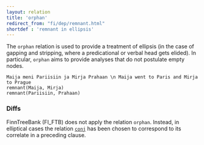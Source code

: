 ```yaml
---
layout: relation
title: 'orphan'
redirect_from: "fi/dep/remnant.html"
shortdef : 'remnant in ellipsis'
---
```


The `orphan` relation is used to provide a treatment of ellipsis (in
the case of gapping and stripping, where a predicational or verbal
head gets elided). In particular, `orphan` aims to provide analyses
that do not postulate empty nodes.

~~~ sdparse
Maija meni Pariisiin ja Mirja Prahaan \n Maija went to Paris and Mirja to Prague
remnant(Maija, Mirja)
remnant(Pariisiin, Prahaan)
~~~

### Diffs

FinnTreeBank (FI_FTB) does not apply the relation `orphan`.
Instead, in elliptical cases the relation [`conj`]() has been
chosen to correspond to its correlate in a preceding clause.
<!-- Interlanguage links updated Út zář 29 20:43:26 CEST 2020 -->

